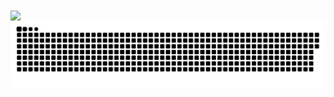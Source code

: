 <img src="https://rishavanand.github.io/static/images/greetings.gif" align="center" style="width: 70%" />
<img align="center" src="https://github.com/brenoepics/github-stats/blob/actions_branch/generated_images/github-snake.svg" />
